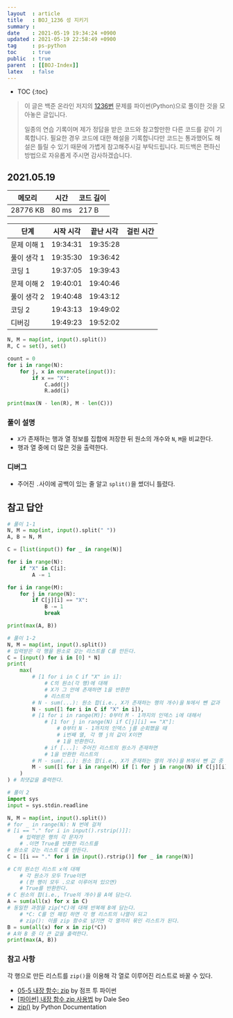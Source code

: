 ```yaml
---
layout  : article
title   : BOJ_1236 성 지키기
summary : 
date    : 2021-05-19 19:34:24 +0900
updated : 2021-05-19 22:58:49 +0900
tag     : ps-python
toc     : true
public  : true
parent  : [[BOJ-Index]]
latex   : false
---
```

* TOC
{:toc}

>이 글은 백준 온라인 저지의 [1236번](https://www.acmicpc.net/problem/1236) 문제를 파이썬(Python)으로 풀이한 것을 모아놓은 글입니다.
>
> 일종의 연습 기록이며 제가 정답을 받은 코드와 참고할만한 다른 코드를 같이 기록합니다. 필요한 경우 코드에 대한 해설을 기록합니다만 코드는 통과했어도 해설은 틀릴 수 있기 때문에 가볍게 참고해주시길 부탁드립니다. 피드백은 편하신 방법으로 자유롭게 주시면 감사하겠습니다.

## 2021.05.19

| 메모리    | 시간  | 코드 길이 |
| --------- | ----- | --------- |
| 28776  KB | 80 ms | 217 B     |

| 단계        | 시작 시각 | 끝난 시각 | 걸린 시간 |
| ---------   | --------- | --------- | --------- |
| 문제 이해 1 | 19:34:31  | 19:35:28  |           |
| 풀이 생각 1 | 19:35:30  | 19:36:42  |           |
| 코딩 1      | 19:37:05  | 19:39:43  |           |
| 문제 이해 2 | 19:40:01  | 19:40:46  |           |
| 풀이 생각 2 | 19:40:48  | 19:43:12  |           |
| 코딩 2      | 19:43:13  | 19:49:02  |           |
| 디버깅      | 19:49:23  | 19:52:02  |           |

```python
N, M = map(int, input().split())
R, C = set(), set()

count = 0
for i in range(N):
    for j, x in enumerate(input()):
        if x == "X":
            C.add(j)
            R.add(i)

print(max(N - len(R), M - len(C)))
```

### 풀이 설명

* `X`가 존재하는 행과 열 정보를 집합에 저장한 뒤 원소의 개수와 `N`, `M`을 비교한다.
* 행과 열 중에 더 많은 것을 출력한다.

### 디버그

* 주어진 `.`사이에 공백이 있는 줄 알고 `split()`을 썼더니 틀렸다.

## 참고 답안

```python
# 풀이 1-1
N, M = map(int, input().split(" "))
A, B = N, M

C = [list(input()) for _ in range(N)]

for i in range(N):
    if "X" in C[i]:
        A -= 1

for i in range(M):
    for j in range(N):
        if C[j][i] == "X":
            B -= 1
            break

print(max(A, B))

# 풀이 1-2
N, M = map(int, input().split())
# 입력받은 각 행을 원소로 갖는 리스트를 C를 만든다.
C = [input() for i in [0] * N]
print(
    max(
        # [1 for i in C if "X" in i]: 
            # C의 원소(각 행)에 대해
            # X가 그 안에 존재하면 1을 반환한
            # 리스트의
        # N - sum(...): 원소 합(i.e., X가 존재하는 행의 개수)을 N에서 뺀 값과
        N - sum([1 for i in C if "X" in i]),
        # [1 for i in range(M)]: 0부터 M - 1까지의 인덱스 i에 대해서
            # [1 for j in range(N) if C[j][i] == "X"]:
                # 0부터 N - 1까지의 인덱스 j를 순회했을 때
                # i번째 열, 각 행 j의 값이 X이면
                # 1을 반환한다.
            # if [...]: 주어진 리스트의 원소가 존재하면
            # 1을 반환한 리스트의
        # M - sum(...): 원소 합(i.e., X가 존재하는 열의 개수)을 M에서 뺀 값 중
        M - sum([1 for i in range(M) if [1 for j in range(N) if C[j][i] == "X"]]),
    )
) # 최댓값을 출력한다.

# 풀이 2
import sys
input = sys.stdin.readline

N, M = map(int, input().split())
# for _ in range(N): N 번에 걸쳐
# [i == "." for i in input().rstrip()]]:
    # 입력받은 행의 각 문자가
    # .이면 True를 반환한 리스트를
# 원소로 갖는 리스트 C를 만든다.
C = [[i == "." for i in input().rstrip()] for _ in range(N)]

# C의 원소인 리스트 x에 대해
    # 각 원소가 모두 True이면
    # (한 행이 모두 .으로 이루어져 있으면)
    # True를 반환한다.
# C 원소의 합(i.e., True의 개수)을 A에 담는다.
A = sum(all(x) for x in C)
# 동일한 과정을 zip(*C)에 대해 반복해 B에 담는다.
    # *C: C를 언 패킹 하면 각 행 리스트의 나열이 되고
    # zip(): 이를 zip 함수로 넘기면 각 열끼리 묶인 리스트가 된다.
B = sum(all(x) for x in zip(*C))
# A와 B 중 더 큰 값을 출력한다.
print(max(A, B))
```

### 참고 사항

각 행으로 만든 리스트를 `zip()`을 이용해 각 열로 이루어진 리스트로 바꿀 수 있다.

* [05-5 내장 함수: zip](https://wikidocs.net/32#zip) by 점프 투 파이썬
* [[파이썬] 내장 함수 zip 사용법](https://www.daleseo.com/python-zip/) by Dale Seo
* [zip()](https://docs.python.org/3/library/functions.html#zip) by Python Documentation
